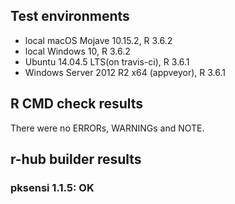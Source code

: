 ## Test environments
* local macOS Mojave 10.15.2, R 3.6.2
* local Windows 10, R 3.6.2
* Ubuntu 14.04.5 LTS(on travis-ci), R 3.6.1
* Windows Server 2012 R2 x64 (appveyor), R 3.6.1

## R CMD check results
There were no ERRORs, WARNINGs and NOTE.

## r-hub builder results

### pksensi 1.1.5: OK


